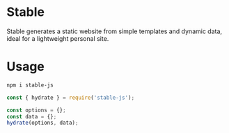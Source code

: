 # Stable

Stable generates a static website from simple templates and dynamic data, ideal for a lightweight
personal site.

# Usage
```sh
npm i stable-js
```

```javascript
const { hydrate } = require('stable-js');

const options = {};
const data = {};
hydrate(options, data);
```
